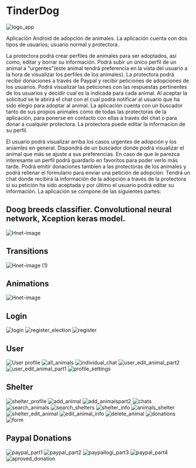 # TinderDog
![logo_app](https://user-images.githubusercontent.com/51179661/83979313-c1d74100-a90d-11ea-9b85-1bed016d551a.png)

Aplicación Android de adopción de animales. La aplicación cuenta con dos tipos de usuarios; usuario normal y protectora.


La protectora podrá crear perfiles de animales para ser adoptados, así como, editar y borrar su información. Podrá subir un único perfil de un animal a "urgentes"(este animal tendrá preferencia en la vista del usuario a la hora de visualizar los perfiles de los animales). La protectora podrá recibir donaciones a través de Paypal y recibir peticiones de adopciones de los usuarios. Podrá visualizar las peticiones con las respuestas pertinentes de los usuarios y decidir cual es la indicada para cada animal. Al aceptar la solicitud se le abrirá el chat con el cual podrá notificar al usuario que ha sido elegio para adoptar al animal. La aplicación cuenta con un buscador tanto de sus propios animales como de todas las protectoras de la aplicación, para ponerse en contacto con ellas a través del chat o para donar a cualquier protectora. La protectora puede editar la informacion de su perfil.


El usuario podrá visualizar arriba los casos urgentes de adopción y los aniamles en general. Dispondrá de un buscador donde podrá visualizar el animal que más se ajuste a sus preferencias. En caso de que le parezca interesante un perfil podrá guardarlo en favoritos para poder verlo más tarde. Podrá emitir donaciones tambien a las protectoras de los animales y podrá rellenar el formulario para enviar una petición de adopción. Tendrá un chat donde recibirá la información de la adopción a través de la protectora si su petición ha sido aceptada y por último el usuario podrá editar su información.
La aplicación se compone de las siguientes partes:

## Doog breeds classifier. Convolutional neural network, Xception keras model. 

![Hnet-image](https://user-images.githubusercontent.com/51179661/84023676-d0167300-a988-11ea-94bc-3a5a299e8cfd.gif)

## Transitions

![Hnet-image (1)](https://user-images.githubusercontent.com/51179661/84024093-8b3f0c00-a989-11ea-9735-25471317ee70.gif)

## Animations

![Hnet-image](https://user-images.githubusercontent.com/51179661/84025566-1a4d2380-a98c-11ea-9885-26399de9aff1.gif)

## Login

![login](https://user-images.githubusercontent.com/51179661/84014670-ff25e800-a97a-11ea-8f4f-97ac8f769c55.png)
![register_election](https://user-images.githubusercontent.com/51179661/84014130-23cd9000-a97a-11ea-983c-097b292141c5.png)
![register](https://user-images.githubusercontent.com/51179661/84014128-23cd9000-a97a-11ea-82e3-0f290b99c320.png)

## User

![User profile](https://user-images.githubusercontent.com/51179661/84014110-1fa17280-a97a-11ea-8955-62d7518255c0.png)
![all_animals](https://user-images.githubusercontent.com/51179661/84014125-2334f980-a97a-11ea-9e5a-dc472519d818.png)
![individual_chat](https://user-images.githubusercontent.com/51179661/84014118-216b3600-a97a-11ea-88c8-e29c2f0f6a0d.png)
![user_edit_animal_part2](https://user-images.githubusercontent.com/51179661/84015619-6c864880-a97c-11ea-83cd-a7f472945268.png)
![user_edit_animal_part1](https://user-images.githubusercontent.com/51179661/84015623-6db77580-a97c-11ea-8b27-8f5117a3adef.png)
![profile_settings](https://user-images.githubusercontent.com/51179661/84015620-6d1edf00-a97c-11ea-9033-1774631b32f0.png)

## Shelter

![shelter_profile](https://user-images.githubusercontent.com/51179661/84014123-229c6300-a97a-11ea-8cde-23bb19ca4b9d.png)
![add_animal](https://user-images.githubusercontent.com/51179661/84014111-203a0900-a97a-11ea-867c-e88dfddedfd7.png)
![add_animalspart2](https://user-images.githubusercontent.com/51179661/84014116-20d29f80-a97a-11ea-9e95-a98540b257f8.png)
![chats](https://user-images.githubusercontent.com/51179661/84014117-216b3600-a97a-11ea-93e3-88b48744253a.png)
![search_animals](https://user-images.githubusercontent.com/51179661/84014119-2203cc80-a97a-11ea-9dcc-8bdb9ab281ae.png)
![search_shelters](https://user-images.githubusercontent.com/51179661/84014122-229c6300-a97a-11ea-9a77-b3b0f49fcf5d.png)
![shelter_info](https://user-images.githubusercontent.com/51179661/84016997-62654980-a97e-11ea-8e8e-1ee8e26c4bfb.png)
![animals_shelter](https://user-images.githubusercontent.com/51179661/84014127-2334f980-a97a-11ea-8870-8dc74dcb82bc.png)
![shelter_edit_animal](https://user-images.githubusercontent.com/51179661/84015630-6e500c00-a97c-11ea-8a68-605534ace0cc.png)
![edit_animal_info](https://user-images.githubusercontent.com/51179661/84017003-62fde000-a97e-11ea-8358-902026d57821.png)
![delete_animal](https://user-images.githubusercontent.com/51179661/84017001-62fde000-a97e-11ea-8aea-931646df299e.png)
![donations](https://user-images.githubusercontent.com/51179661/84014132-24662680-a97a-11ea-83fe-f643cec876dc.png)
![form](https://user-images.githubusercontent.com/51179661/84014133-24662680-a97a-11ea-8466-49db43c6b9a1.png)

## Paypal Donations

![paypal_part1](https://user-images.githubusercontent.com/51179661/84015632-6ee8a280-a97c-11ea-9651-9c8d35b4956b.png)
![paypal_part2](https://user-images.githubusercontent.com/51179661/84015612-6bedb200-a97c-11ea-8b0e-cc0108deb34a.png)
![paypallogi_part3](https://user-images.githubusercontent.com/51179661/84015615-6c864880-a97c-11ea-961d-24e6059998c5.png)
![paypal_part4](https://user-images.githubusercontent.com/51179661/84015625-6db77580-a97c-11ea-917c-402508a9c467.png)
![aproved_donation](https://user-images.githubusercontent.com/51179661/84015628-6e500c00-a97c-11ea-98fe-5bdd481e1546.png)











